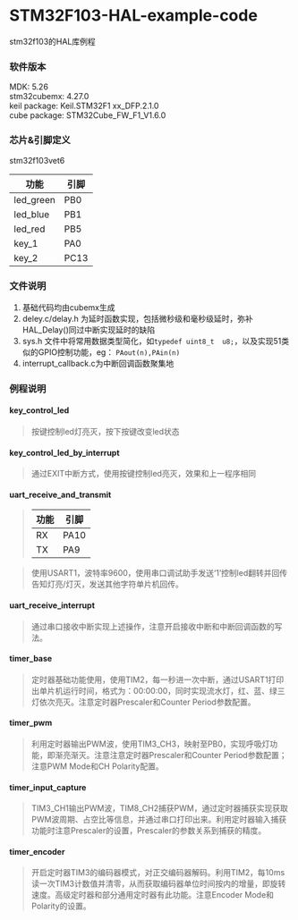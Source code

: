 # STM32F103-HAL-example-code
stm32f103的HAL库例程  

### 软件版本
MDK: 5.26  
stm32cubemx: 4.27.0  
keil package: Keil.STM32F1 xx_DFP.2.1.0  
cube package: STM32Cube_FW_F1_V1.6.0
### 芯片&引脚定义 
stm32f103vet6

|功能|引脚|
|---|---|
|led_green|PB0|
|led_blue|PB1|
|led_red |PB5|
|key_1|PA0|
|key_2|PC13|  
### 文件说明
1. 基础代码均由cubemx生成
2. deley.c/delay.h 为延时函数实现，包括微秒级和毫秒级延时，弥补HAL_Delay()同过中断实现延时的缺陷
3. sys.h 文件中将常用数据类型简化，如`typedef uint8_t  u8;`，以及实现51类似的GPIO控制功能，eg：	`PAout(n),PAin(n) `
4. interrupt_callback.c为中断回调函数聚集地
### 例程说明
#### key_control_led
>按键控制led灯亮灭，按下按键改变led状态
#### key_control_led_by_interrupt
>通过EXIT中断方式，使用按键控制led亮灭，效果和上一程序相同
#### uart_receive_and_transmit
>|功能 |引脚 |
>|---|----|
>|RX|PA10|
>|TX|PA9|

>使用USART1，波特率9600，使用串口调试助手发送‘1’控制led翻转并回传告知灯亮/灯灭，发送其他字符单片机回传。
#### uart_receive_interrupt
> 通过串口接收中断实现上述操作，注意开启接收中断和中断回调函数的写法。
#### timer_base
> 定时器基础功能使用，使用TIM2，每一秒进一次中断，通过USART1打印出单片机运行时间，格式为：00:00:00，同时实现流水灯，红、蓝、绿三灯依次亮灭。注意定时器Prescaler和Counter Period参数配置。
#### timer_pwm
> 利用定时器输出PWM波，使用TIM3_CH3，映射至PB0，实现呼吸灯功能，即渐亮渐灭。注意注意定时器Prescaler和Counter Period参数配置；注意PWM Mode和CH Polarity配置。
#### timer_input_capture
> TIM3_CH1输出PWM波，TIM8_CH2捕获PWM，通过定时器捕获实现获取PWM波周期、占空比等信息，并通过串口打印出来。利用定时器输入捕获功能时注意Prescaler的设置，Prescaler的参数关系到捕获的精度。
#### timer_encoder
> 开启定时器TIM3的编码器模式，对正交编码器解码。利用TIM2，每10ms读一次TIM3计数值并清零，从而获取编码器单位时间按内的增量，即旋转速度。高级定时器和部分通用定时器有此功能。注意Encoder Mode和Polarity的设置。
